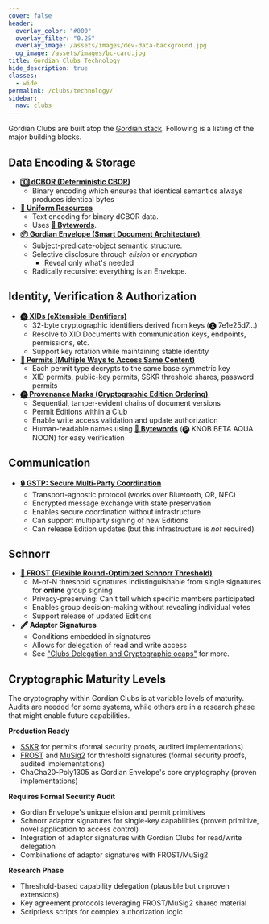 ```yaml
---
cover: false
header:
  overlay_color: "#000"
  overlay_filter: "0.25"
  overlay_image: /assets/images/dev-data-background.jpg
  og_image: /assets/images/bc-card.jpg
title: Gordian Clubs Technology
hide_description: true
classes:
  - wide
permalink: /clubs/technology/
sidebar:
  nav: clubs
---
```


Gordian Clubs are built atop the [Gordian stack](/). Following is a listing of the major building blocks.

## Data Encoding & Storage

* [**🔟 dCBOR (Deterministic CBOR)**](/dcbor/)
  * Binary encoding which ensures that identical semantics always produces identical bytes
* [**🔗 Uniform Resources**](/ur/)
   * Text encoding for binary dCBOR data.
   * Uses [**💬 Bytewords**](/bytewords/).
* [**📦 Gordian Envelope (Smart Document Architecture)**](/envelope/)
  * Subject-predicate-object semantic structure.
  * Selective disclosure through *elision* or *encryption*
    * Reveal only what's needed
  * Radically recursive: everything is an Envelope.

## Identity, Verification & Authorization

* [**🅧 XIDs (eXtensible IDentifiers)**](/xid/)
  * 32-byte cryptographic identifiers derived from keys (🅧 7e1e25d7...)
  * Resolve to XID Documents with communication keys, endpoints, permissions, etc.
  * Support key rotation while maintaining stable identity
* [**🎫 Permits (Multiple Ways to Access Same Content)**](/envelope/features/#encryption-support)
  * Each permit type decrypts to the same base symmetric key
  * XID permits, public-key permits, SSKR threshold shares, password permits
* [**🅟 Provenance Marks (Cryptographic Edition Ordering)**](/provemark/)
  * Sequential, tamper-evident chains of document versions
  * Permit Editions within a Club
  * Enable write access validation and update authorization
  * Human-readable names using [**💬 Bytewords**](/bytewords/) (🅟 KNOB BETA AQUA NOON) for easy verification

## Communication

* [**🔒 GSTP: Secure Multi-Party Coordination**](/envelope/gstp/)
  * Transport-agnostic protocol (works over Bluetooth, QR, NFC)
  * Encrypted message exchange with state preservation
  * Enables secure coordination without infrastructure
  * Can support multiparty signing of new Editions
  * Can release Edition updates (but this infrastructure is *not* required)

## Schnorr

* [**🤝 FROST (Flexible Round-Optimized Schnorr Threshold)**](/frost/)
  * M-of-N threshold signatures indistinguishable from single signatures for **online** group signing
  * Privacy-preserving: Can't tell which specific members participated
  * Enables group decision-making without revealing individual votes
  * Support release of updated Editions
* **🖋️ Adapter Signatures**
  * Conditions embedded in signatures
  * Allows for delegation of read and write access
  * See ["Clubs Delegation and Cryptographic ocaps"](https://developer.blockchaincommons.com/clubs/ocaps/) for more.
 
## Cryptographic Maturity Levels

The cryptography within Gordian Clubs is at variable levels of maturity. Audits are needed for some systems, while others are in a research phase that might enable future capabilities.

**Production Ready**
* [SSKR](/sskr/) for permits (formal security proofs, audited implementations)
* [FROST](/frost/) and [MuSig2](/musig/) for threshold signatures (formal security proofs, audited implementations)
* ChaCha20-Poly1305 as Gordian Envelope's core cryptography (proven implementations)

**Requires Formal Security Audit**
* Gordian Envelope's unique elision and permit primitives
* Schnorr adaptor signatures for single-key capabilities (proven primitive, novel application to access control)
* Integration of adaptor signatures with Gordian Clubs for read/write delegation
* Combinations of adaptor signatures with FROST/MuSig2

**Research Phase**
* Threshold-based capability delegation (plausible but unproven extensions)
* Key agreement protocols leveraging FROST/MuSig2 shared material
* Scriptless scripts for complex authorization logic
